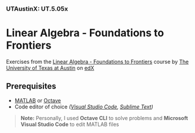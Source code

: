 ### UTAustinX: UT.5.05x
# Linear Algebra - Foundations to Frontiers

Exercises from the [Linear Algebra - Foundations to Frontiers](https://www.edx.org/course/linear-algebra-foundations-to-frontiers-2) course by [The University of Texas at Austin](https://www.utexas.edu/) on [edX](https://www.edx.org)

## Prerequisites
- [MATLAB](https://matlab.mathworks.com/) or [Octave](https://octave.org/)
- Code editor of choice *([Visual Studio Code](https://code.visualstudio.com/), [Sublime Text](https://www.sublimetext.com/3))*

> **Note:** Personally, I used **Octave CLI** to solve problems and **Microsoft Visual Studio Code** to edit MATLAB files
